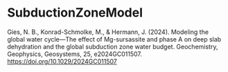# SubductionZoneModel
Gies, N. B., Konrad-Schmolke, M., & Hermann, J. (2024). Modeling the global water cycle—The effect of Mg-sursassite and phase A on deep slab dehydration and the global subduction zone water budget. Geochemistry, Geophysics, Geosystems, 25, e2024GC011507. https://doi.org/10.1029/2024GC011507 

